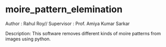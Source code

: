 # moire_pattern_elemination
Author : Rahul Roy//
Supervisor : Prof. Amiya Kumar Sarkar

Description:
This software removes  different kinds of moire patterns from images using python.
